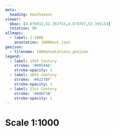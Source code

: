```yaml
---
meta:
  heading: Houthavens
viewer:
  bbox: [4.876812,52.392743,4.879707,52.395114]
  rotation: 90
allmaps:
  - label: 1:1000
    annotation: 1000Hout.json
geojson:
  - filename: 1000annotations.geojson
legend:
  - label: 19th Century
    stroke: '#0054A6'
    stroke-opacity: 1
  - label: 20th Century
    stroke: '#92278F'
    stroke-opacity: 1
  - label: 21st Century
    stroke: '#006F3B'
    stroke-opacity: 1
---
```

# Scale 1:1000
